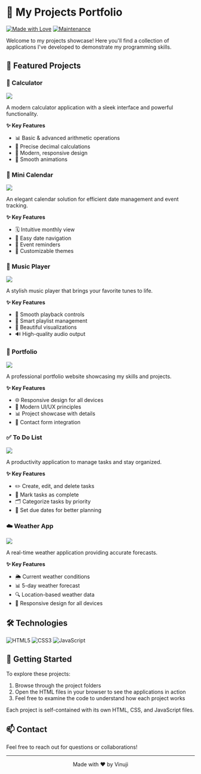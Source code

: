 # 🚀 My Projects Portfolio

[![Made with Love](https://img.shields.io/badge/Made%20with-Love-red.svg)](https://shields.io/)
[![Maintenance](https://img.shields.io/badge/Maintained%3F-yes-green.svg)](https://shields.io/)

Welcome to my projects showcase! Here you'll find a collection of applications I've developed to demonstrate my programming skills.

## 📱 Featured Projects

### 🔢 Calculator
<img src="https://img.shields.io/badge/Status-Complete-brightgreen"/>

A modern calculator application with a sleek interface and powerful functionality.

**✨ Key Features**
* 📊 Basic & advanced arithmetic operations
* 🎯 Precise decimal calculations
* 🎨 Modern, responsive design
* 💫 Smooth animations

### 📅 Mini Calendar
<img src="https://img.shields.io/badge/Status-Active-blue"/>

An elegant calendar solution for efficient date management and event tracking.

**✨ Key Features**
* 🗓️ Intuitive monthly view
* 🎯 Easy date navigation
* 🔔 Event reminders
* 🎨 Customizable themes

### 🎵 Music Player
<img src="https://img.shields.io/badge/Status-Active-blue"/>

A stylish music player that brings your favorite tunes to life.

**✨ Key Features**
* 🎼 Smooth playback controls
* 📑 Smart playlist management
* 🎨 Beautiful visualizations
* 🔊 High-quality audio output

### 💼 Portfolio
<img src="https://img.shields.io/badge/Status-Active-blue"/>

A professional portfolio website showcasing my skills and projects.

**✨ Key Features**
* 🌐 Responsive design for all devices
* 🎨 Modern UI/UX principles
* 📊 Project showcase with details
* 📱 Contact form integration

### ✅ To Do List
<img src="https://img.shields.io/badge/Status-Complete-brightgreen"/>

A productivity application to manage tasks and stay organized.

**✨ Key Features**
* ✏️ Create, edit, and delete tasks
* 🔄 Mark tasks as complete
* 🗂️ Categorize tasks by priority
* 📅 Set due dates for better planning

### ☁️ Weather App
<img src="https://img.shields.io/badge/Status-Active-blue"/>

A real-time weather application providing accurate forecasts.

**✨ Key Features**
* 🌦️ Current weather conditions
* 📊 5-day weather forecast
* 🔍 Location-based weather data
* 📱 Responsive design for all devices

## 🛠️ Technologies

![HTML5](https://img.shields.io/badge/HTML5-E34F26?style=for-the-badge&logo=html5&logoColor=white)
![CSS3](https://img.shields.io/badge/CSS3-1572B6?style=for-the-badge&logo=css3&logoColor=white)
![JavaScript](https://img.shields.io/badge/JavaScript-F7DF1E?style=for-the-badge&logo=javascript&logoColor=black)

## 🚀 Getting Started

To explore these projects:
1. Browse through the project folders
2. Open the HTML files in your browser to see the applications in action
3. Feel free to examine the code to understand how each project works

Each project is self-contained with its own HTML, CSS, and JavaScript files.

## 📫 Contact

Feel free to reach out for questions or collaborations!

---
<p align="center">Made with ❤️ by Vinuji</p>
